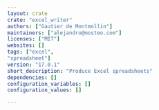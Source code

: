 ```yaml
---
layout: crate
crate: "excel_writer"
authors: ["Gautier de Montmollin"]
maintainers: ["alejandro@mosteo.com"]
licenses: ["MIT"]
websites: []
tags: ["excel",
"spreadsheet"]
version: "17.0.1"
short_description: "Produce Excel spreadsheets"
dependencies: []
configuration_variables: []
configuration_values: []

---
```



